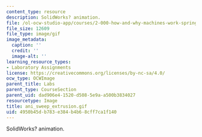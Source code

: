 ```yaml
---
content_type: resource
description: SolidWorks? animation.
file: /ol-ocw-studio-app/courses/2-000-how-and-why-machines-work-spring-2002/4950b45db783e384b4b68cff7ca1f140_ani_sweep_extrusion.gif
file_size: 12609
file_type: image/gif
image_metadata:
  caption: ''
  credit: ''
  image-alt: ''
learning_resource_types:
- Laboratory Assignments
license: https://creativecommons.org/licenses/by-nc-sa/4.0/
ocw_type: OCWImage
parent_title: Labs
parent_type: CourseSection
parent_uid: dad906e4-1520-d508-5e9a-a500b3834027
resourcetype: Image
title: ani_sweep_extrusion.gif
uid: 4950b45d-b783-e384-b4b6-8cff7ca1f140
---
```

SolidWorks? animation.